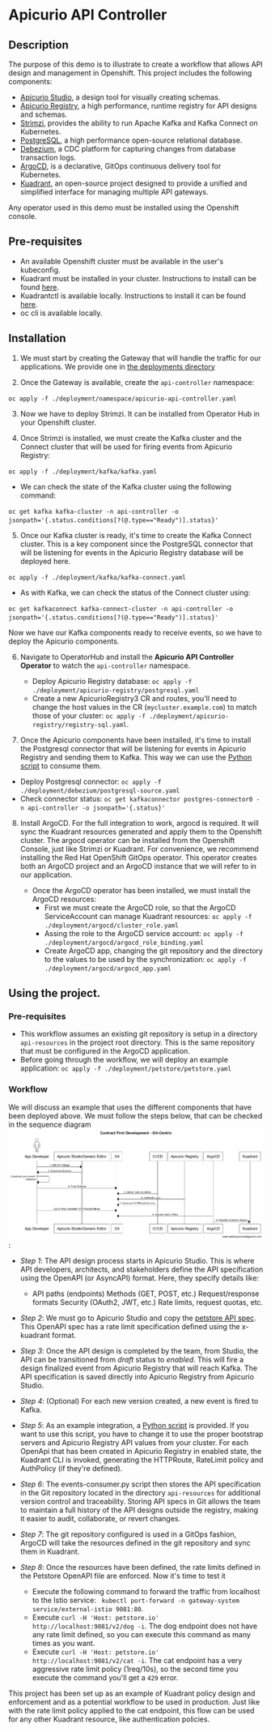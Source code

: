 # Apicurio API Controller

## Description

The purpose of this demo is to illustrate to create a workflow that allows API design and management in Openshift.
This project includes the following components:

* [Apicurio Studio](https://github.com/apicurio/apicurio-studio), a design tool for visually creating schemas.
* [Apicurio Registry](https://github.com/apicurio/apicurio-registry), a high performance, runtime registry for API designs and schemas.
* [Strimzi](https://github.com/strimzi), provides the ability to run Apache Kafka and Kafka Connect on Kubernetes.
* [PostgreSQL](https://github.com/postgres/postgres), a high performance open-source relational database.
* [Debezium](https://github.com/debezium/debezium/), a CDC platform for capturing changes from database transaction logs.
* [ArgoCD](https://github.com/argoproj/argo-cd), is a declarative, GitOps continuous delivery tool for Kubernetes.
* [Kuadrant](https://github.com/Kuadrant), an open-source project designed to provide a unified and simplified interface for managing multiple API gateways.

Any operator used in this demo must be installed using the Openshift console.

## Pre-requisites

* An available Openshift cluster must be available in the user's kubeconfig.
* Kuadrant must be installed in your cluster. Instructions to install can be found [here](https://docs.kuadrant.io/0.11.0/kuadrant-operator/doc/install/install-openshift/).
* Kuadrantctl is available locally. Instructions to install it can be found [here](https://github.com/Kuadrant/kuadrantctl?tab=readme-ov-file#installing-pre-compiled-binaries).
* oc cli is available locally.


## Installation

1. We must start by creating the Gateway that will handle the traffic for our applications. We provide one in [the deployments directory](./deployment/petstore/gateway.yaml)

2. Once the Gateway is available, create the `api-controller` namespace:

  `oc apply -f ./deployment/namespace/apicurio-api-controller.yaml`

3. Now we have to deploy Strimzi. It can be installed from Operator Hub in your Openshift cluster.

4. Once Strimzi is installed, we must create the Kafka cluster and the Connect cluster that will be used for firing events from Apicurio Registry:

`oc apply -f ./deployment/kafka/kafka.yaml`

  * We can check the state of the Kafka cluster using the following command:

`oc get kafka kafka-cluster -n api-controller -o jsonpath='{.status.conditions[?(@.type=="Ready")].status}'`

5. Once our Kafka cluster is ready, it's time to create the Kafka Connect cluster. This is a key component since the PostgreSQL connector that will be listening for events in the Apicurio Registry database will be deployed here.

`oc apply -f ./deployment/kafka/kafka-connect.yaml`

  * As with Kafka, we can check the status of the Connect cluster using:

`oc get kafkaconnect kafka-connect-cluster -n api-controller -o jsonpath='{.status.conditions[?(@.type=="Ready")].status}'`

Now we have our Kafka components ready to receive events, so we have to deploy the Apicurio components.

6. Navigate to OperatorHub and install the **Apicurio API Controller Operator** to watch the `api-controller` namespace.


   * Deploy Apicurio Registry database: `oc apply -f ./deployment/apicurio-registry/postgresql.yaml`
   * Create a new ApicurioRegistry3 CR and routes, you'll need to change the host values in the CR (`mycluster.example.com`) to match those of your cluster: `oc apply -f ./deployment/apicurio-registry/registry-sql.yaml`.

7. Once the Apicurio components have been installed, it's time to install the Postgresql connector that will be listening for events in Apicurio Registry and sending them to Kafka. This way we can use the [Python script](./scripts/events-consumer.py) to consume them.

  * Deploy Postgresql connector: `oc apply -f ./deployment/debezium/postgresql-source.yaml`
  * Check connector status: `oc get kafkaconnector postgres-connector0 -n api-controller -o jsonpath='{.status}'`

8. Install ArgoCD. For the full integration to work, argocd is required. It will sync the Kuadrant resources generated and apply them to the Openshift cluster. The argocd operator can be installed from the Openshift Console, just like Strimzi or Kuadrant. For convenience, we recommend installing the Red Hat OpenShift GitOps operator. This operator creates both an ArgoCD project and an ArgoCD instance that we will refer to in our application.

   * Once the ArgoCD operator has been installed, we must install the ArgoCD resources:
     * First we must create the ArgoCD role, so that the ArgoCD ServiceAccount can manage Kuadrant resources:  `oc apply -f ./deployment/argocd/cluster_role.yaml`
     * Assing the role to the ArgoCD service account: `oc apply -f ./deployment/argocd/argocd_role_binding.yaml`
     * Create ArgoCD app, changing the git repository and the directory to the values to be used by the synchronization: `oc apply -f ./deployment/argocd/argocd_app.yaml`


## Using the project.

### Pre-requisites

* This workflow assumes an existing git repository is setup in a directory `api-resources` in the project root directory. This is the same repository that must be configured in the ArgoCD application.
* Before going through the workflow, we will deploy an example application: `oc apply -f ./deployment/petstore/petstore.yaml`

### Workflow

We will discuss an example that uses the different components that have been deployed above. We must follow the steps below, that can be checked in the sequence diagram ![Sequence diagram displaying the flow for API designs going from Apicurio Studio to the Kuadrant resources being generated in the cluster](diagram.png):

* *Step 1*: The API design process starts in Apicurio Studio. This is where API developers, architects, and stakeholders define the API specification using the OpenAPI (or AsyncAPI) format. Here, they specify details like:
  * API paths (endpoints)
Methods (GET, POST, etc.)
Request/response formats
Security (OAuth2, JWT, etc.)
Rate limits, request quotas, etc.

* *Step 2*: We must go to Apicurio Studio and copy the [petstore API spec](./deployment/petstore/petstore-with-rate-limit.yaml). This OpenAPI spec has a rate limit specification defined using the x-kuadrant format.

* *Step 3*: Once the API design is completed by the team, from Studio, the API can be transitioned from _draft_ status to _enabled_. This will fire a design finalized event from Apicurio Registry that will reach Kafka.  The API specification is saved directly into Apicurio Registry from Apicurio Studio.

* *Step 4*: (Optional) For each new version created, a new event is fired to Kafka.

* *Step 5*: As an example integration, a [Python script](./scripts/events-consumer.py) is provided. If you want to use this script, you have to change it to use the proper bootstrap servers and Apicurio Registry API values from your cluster. For each OpenApi that has been created in Apicurio Registry in enabled state, the Kuadrant CLI is invoked, generating the HTTPRoute, RateLimit policy and AuthPolicy (if they're defined). 

* *Step 6*: The events-consumer.py script then stores the API specification in the Git repository located in the directory `api-resources` for additional version control and traceability. Storing API specs in Git allows the team to maintain a full history of the API designs outside the registry, making it easier to audit, collaborate, or revert changes.

* *Step 7*: The git repository configured is used in a GitOps fashion, ArgoCD will take the resources defined in the git repository and sync them in Kuadrant.

* *Step 8*: Once the resources have been defined, the rate limits defined in the Petstore OpenAPI file are enforced. Now it's time to test it
  * Execute the following command to forward the traffic from localhost to the Istio service: ` kubectl port-forward -n gateway-system service/external-istio 9081:80`.
  * Execute `curl -H 'Host: petstore.io' http://localhost:9081/v2/dog -i`. The dog endpoint does not have any rate limit defined, so you can execute this command as many times as you want.
  * Execute `curl -H 'Host: petstore.io' http://localhost:9081/v2/cat -i`. The cat endpoint has a very aggressive rate limit policy (1req/10s), so the second time you execute the command you'll get a `429` error.

This project has been set up as an example of Kuadrant policy design and enforcement and as a potential workflow to be used in production. Just like with the rate limit policy applied to the cat endpoint, this flow can be used for any other Kuadrant resource, like authentication policies.